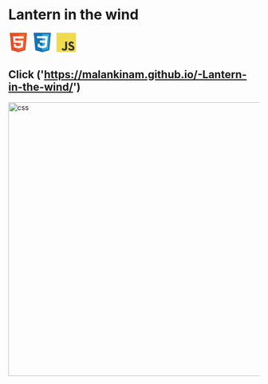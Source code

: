 #   Lantern in the wind

<div>
  <img src="https://github.com/devicons/devicon/blob/master/icons/html5/html5-original.svg" title="html5" alt="html5" width="40" height="40"/>&nbsp
  <img src="https://github.com/devicons/devicon/blob/master/icons/css3/css3-original.svg" title="css" alt="css" width="40" height="40"/>&nbsp
  <img src="https://github.com/devicons/devicon/blob/master/icons/javascript/javascript-original.svg" title="javascript" alt="javascript" width="40" height="40"/>&nbsp 
</div>
 


## Click ('https://malankinam.github.io/-Lantern-in-the-wind/')
 <img src="./screencapture-127-0-0-1-5500-index-html-2024-03-30-14_08_01.png" title="css"  width="850px" height="550px"/>

